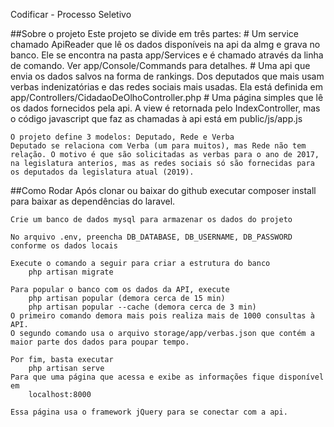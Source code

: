 Codificar - Processo Seletivo

##Sobre o projeto
    Este projeto se divide em três partes: 
    # Um service chamado ApiReader que lê os dados disponíveis na api da almg e grava no banco.
      Ele se encontra na pasta app/Services e é chamado através da linha de comando. Ver app/Console/Commands para detalhes.
    # Uma api que envia os dados salvos na forma de rankings. Dos deputados que mais usam verbas indenizatórias e das redes sociais mais usadas. Ela está definida em app/Controllers/CidadaoDeOlhoController.php
    # Uma página simples que lê os dados fornecidos pela api.
      A view é retornada pelo IndexController, mas o código javascript que faz as chamadas à api está em public/js/app.js

    O projeto define 3 modelos: Deputado, Rede e Verba
    Deputado se relaciona com Verba (um para muitos), mas Rede não tem relação. O motivo é que são solicitadas as verbas para o ano de 2017, na legislatura anterios, mas as redes sociais só são fornecidas para os deputados da legislatura atual (2019).

##Como Rodar
    Após clonar ou baixar do github executar
        composer install
    para baixar as dependências do laravel.

    Crie um banco de dados mysql para armazenar os dados do projeto

    No arquivo .env, preencha DB_DATABASE, DB_USERNAME, DB_PASSWORD conforme os dados locais

    Execute o comando a seguir para criar a estrutura do banco
        php artisan migrate
    
    Para popular o banco com os dados da API, execute
        php artisan popular (demora cerca de 15 min)
        php artisan popular --cache (demora cerca de 3 min)
    O primeiro comando demora mais pois realiza mais de 1000 consultas à API.
    O segundo comando usa o arquivo storage/app/verbas.json que contém a maior parte dos dados para poupar tempo.

    Por fim, basta executar
        php artisan serve
    Para que uma página que acessa e exibe as informações fique disponível em
        localhost:8000
    
    Essa página usa o framework jQuery para se conectar com a api.